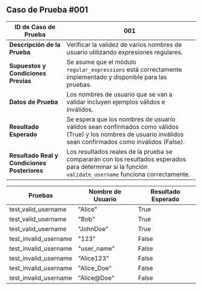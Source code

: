 ## **Caso de Prueba #001**

| **ID de Caso de Prueba** | 001                                                      |
|-------------------------|----------------------------------------------------------|
| **Descripción de la Prueba** | Verificar la validez de varios nombres de usuario utilizando expresiones regulares. |
| **Supuestos y Condiciones Previas** | Se asume que el módulo `regular_expressions` está correctamente implementado y disponible para las pruebas. |
| **Datos de Prueba** | Los nombres de usuario que se van a validar incluyen ejemplos válidos e inválidos. |
| **Resultado Esperado** | Se espera que los nombres de usuario válidos sean confirmados como válidos (True) y los nombres de usuario inválidos sean confirmados como inválidos (False). |
| **Resultado Real y Condiciones Posteriores** | Los resultados reales de la prueba se compararán con los resultados esperados para determinar si la función `validate_username` funciona correctamente. |

| **Pruebas** | **Nombre de Usuario** | **Resultado Esperado** |
|-------------|-----------------------|------------------------|
| test_valid_username | "Alice" | True |
| test_valid_username | "Bob" | True |
| test_valid_username | "JohnDoe" | True |
| test_invalid_username | "123" | False |
| test_invalid_username | "user_name" | False |
| test_invalid_username | "Alice123" | False |
| test_invalid_username | "Alice_Doe" | False |
| test_invalid_username | "Alice@Doe" | False |

